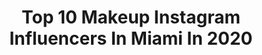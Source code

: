 ---
title: Top 10 Makeup Instagram Influencers In Miami In 2020
description: >-
  Find top makeup Instagram influencers in Miami in 2020. Most popular hashtags: #miami #makeup #love #wynwood.
platform: Instagram
profiles:
  - username: "realcocoahontaz"
    fullname: >-
      MOST HATED COCOA 🇵🇷🇩🇴
    location: "United States"
    followers: 35172
    engagement: 336
    commentsToLikes: 0.043451
    id: ck13d138634pk0i195umvybcu
    verified: false
    hashtags: "#natural, #models, #stayhome, #twerk"
  - username: "yohanarangelmua"
    fullname: >-
      By Yoha Rangel  @yberangelp
    location: "United States"
    followers: 36678
    engagement: 216
    commentsToLikes: 0.034612
    id: ck5hjhhdpgmzu0i112gdhmcm1
    verified: false
    hashtags: "#wetnwildbeauty, #run, #quayaustralia, #onlineclasses"
  - username: "michaelwilliampaul"
    fullname: >-
      Michael William-Paul
    location: "United States"
    followers: 52448
    engagement: 557
    commentsToLikes: 0.030306
    id: ck0tudw366rqp0i19c64j78s9
    verified: false
    hashtags: "#host, #gallery, #years, #happyhalloween"
  - username: "eva__bauch"
    fullname: >-
      Eva Bauch
    location: "United States"
    followers: 24616
    engagement: 511
    commentsToLikes: 0.034983
    id: ck55lz3ya2t710i116r21plgn
    verified: false
    hashtags: "#hollywood, #dance, #miamigogos, #powerofnature"
  - username: "shirleydadiva_ffaceit"
    fullname: >-
      Miami Makeup Artist 💄💋🎨
    location: "United States"
    followers: 30518
    engagement: 288
    commentsToLikes: 0.023175
    id: ck55mz4lj551l0i11fslxhn0x
    verified: false
    hashtags: "#cartelcrew, #miamiartist, #superbowl2020, #nosharam"
  - username: "crystalcadahia"
    fullname: >-
      Crystal Cadahia
    location: "United States"
    followers: 60002
    engagement: 117
    commentsToLikes: 0.059428
    id: ck6tiyglf1o6z0j71ytgegdmm
    verified: false
    hashtags: "#loveyoufroggy, #latepost, #birthdaygirl, #pembrokepines"
  - username: "adrimakesyoublush"
    fullname: >-
      ♡
    location: "United States"
    followers: 16882
    engagement: 556
    commentsToLikes: 0.017507
    id: ck6tygd603kgw0j71737m98dx
    verified: false
    hashtags: ""
  - username: "miguelangelfashionlook"
    fullname: >-
      Miguelángel Garcia
    location: "United States"
    followers: 23182
    engagement: 170
    commentsToLikes: 0.078284
    id: ck5hcq117jdco0i110p9eqdrz
    verified: false
    hashtags: "#todovaasalirbien, #mequedoencasa, #challengeaccepted, #distanciamientosocial"
  - username: "naomi.thalia"
    fullname: >-
      NAOMI ROMERO👸🏻🇨🇺🇺🇸
    location: "United States"
    followers: 19107
    engagement: 696
    commentsToLikes: 0.064283
    id: ck5zlytpmllzx0i14yo4q56z7
    verified: false
    hashtags: "#looks, #florida, #focus, #picoftheday"
  - username: "camihermann"
    fullname: >-
      Camila Hermann D.
    location: "United States"
    followers: 2920
    engagement: 2220
    commentsToLikes: 0.042360
    id: ck5hs5itmw0x70i11nshu6qm4
    verified: false
    hashtags: "#travelphotography, #safari, #ecuador, #disneyland"
---